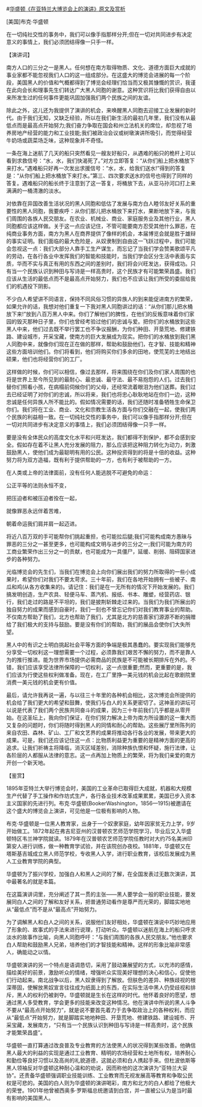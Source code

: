 #[华盛顿《在亚特兰大博览会上的演讲》原文及赏析](https://www.vrrw.net/wx/14517.html)

[美国]布克·华盛顿

在一切纯社交性的事务中，我们可以像手指那样分开;但在一切对共同进步有决定意义的事情上，我们必须团结得像一只手一样。

【演讲词】

南方人口的三分之一是黑人。任何想在南方取得物质、文化、道德方面巨大成就的事业家都不能忽视我们人口的这一组成部分。在这盛大的博览会进展的每一个阶段，美国黑人的价值和气概都得到了博览会经理们恰当而又极其慷慨的赏识，我谨在此向会长和理事先生们转达广大黑人同胞的谢意。这种赏识将比我们获得自由以来所发生过的任何事件更能巩固加强我们两个民族之间的友谊。

除此之外，这儿还为我提供了演讲的机会，来唤醒黑人同胞去迎接工业发展的新时代。由于我们无知，又缺乏经验，所以在我们新生活的最初几年里，我们没有从最低点而是最高点开始努力;我们奋力争取在国会和州立法机关的席位，却忽视了培养房地产经营的能力和工业技能;我们被政治会议或树墩演讲所吸引，而觉得经营牛奶场或蔬菜场乏味，这种现象并不奇怪。

一条在海上迷航了几天的船只突然看见一艘友好船只，从遇难的船只的桅杆上可以看到求救信号：“水，水，我们快渴死了。”对方立即答复：“从你们船上把水桶放下来打水。”遇难船只好再一次发出求援信号：“水，水，给我们送水!”得到的答复是：“从你们船上把水桶放下来打水。”第三、四次要求送水的信号也得到了同样的答复。遇难船只的船长终于注意到了这一答复，将桶放下去，从亚马孙河口打上来满满的一桶清澈的淡水。

对依靠在异国改善生活状况的黑人同胞和低估了发展与南方白人睦邻友好关系的重要性的黑人同胞，我要疾呼：从你们那儿把水桶放下来打水，果断地放下来，与我们周围的各族人民交朋友。在农业、机械业、商业、家庭服务业及其他行业，黑人同胞都应该这样做。关于这一点应该记住，不管可能要南方忍受其他什么罪恶，在纯商业事务方面，南方为黑人在商界提供了像样的机会，本届博览会就是胜于雄辩的事实证明。我们面临的最大危险是，从奴隶制到自由这一飞跃过程中，我们可能会忽视这一点：我们大部分人靠手工生产谋生，而忘记了当我们学会赞美歌颂平凡的劳动，在各行各业中发挥我们的智能和技能时，当我们学会区分生活中表面与实质，华而不实与真正有用的东西之间的差别时，我们将会兴旺发达，获得成功。只有当一个民族认识到种田与写诗是一样高贵时，这个民族才有可能繁荣昌盛。我们应该从生活的最低点而不是最高点开始努力，我们也不应该让我们所受的委屈给我们的机遇投下阴影。

不少白人希望讲不同语言，保持不同风俗习惯的异族人的到来能促进南方的繁荣，如果允许的话，我想对他们重复一下我对黑人同胞讲过的话：“从你们那儿把水桶放下来!”放到八百万黑人中来。你们了解他们的脾性，在他们的反叛意味着你们家园的毁灭那种日子里，你们也曾经考验过他们的忠诚与爱。把你们的水桶放到这些黑人中来，他们过去既不举行罢工也不争议报酬，为你们种田、开垦荒地、修建铁路、建设城市，开采宝藏，使南方的巨大发展成为现实。把你们的水桶放到我们黑人同胞中来，就像你们现在正在做的那样，帮助和鼓励他们，在才智、技能和精神这些方面培训他们。你们将看到，他们将购买你们多余的田地，使荒芜的土地结出硕果，他们也将经营你们的工厂。

这样做的时候，你们可以相信，像过去那样，将来围绕在你们及你们家人周围的也将是世界上至今所见到的最耐心、最忠诚、最守法、最不易抱怨的人们。过去我们替你们照看小孩，在病榻前伺候你们的父母，还经常流着眼泪为他们送葬。我们过去已经证明了对你们的忠诚，所以将来，我们也将忠心耿耿地站在你们一边，这种忠诚是任何异族人所不能比的。假如情况需要的话，我们还随时准备牺牲生命保卫你们。我们将在工业、商业、文化和宗教生活各方面与你们交融在一起，使我们两个民族的利益相一致。在一切纯社交性的事务中，我们可以像手指那样分开;但在一切对共同进步有决定意义的事情上，我们必须团结得像一只手一样。

要是没有全体民众的高度文化水平和兴旺发达，我们都得不到保护，都不会感到安全。假如存在着不让黑人充分发展的阻力，那么应该把这种阻力转化为动力，刺激鼓励黑人，使他们成为最聪明有用的公民。这种投资得到的将是十倍的收益。这种努力将为双方造福，既有利于提供帮助的一方，也有利于被帮助的一方。



在人类或上帝的法律面前，没有任何人能逃脱不可避免的命运：

公正平等的法则永恒不变，

把压迫者和被压迫者拴在一起，

就像罪恶永远伴着苦难，

朝着命运我们肩并肩一起迈进。

将近八百万双的手可能帮你们挑起重担，也可能拉后腿;我们可能构成南方愚昧与罪恶的三分之一甚至更多，也可能构成文明与进步的三分之一;我们可能为南方的工商业繁荣作出三分之一的贡献，也可能成为一具僵尸，延缓、削弱、阻碍国家进步的各种努力。

光临博览会的先生们，当我们在博览会上向你们展出我们的努力所取得的一些小成果时，希望你们对我们不要太苛求。三十年前，我们在各地开始拥有一些被子、南瓜和鸡(从各方收集来的)。请记住：我们是在一无所有的情况下开始发展的。我们搞发明创造，生产农具、轻便马车、蒸汽机、报纸、书本、雕塑，经营药店、银行，我们走过的路是不平坦的，我们是披荆斩棘走过来的。当我们为我们所展出的独自努力的成果而感到自豪时，我们一刻也不曾忘记你们对我们教育事业的帮助。不仅南方帮助了我们，北方也帮助了我们，尤其是北方的慈善家们源源不断的捐赠给了我们极大的支持与鼓励。要是没有你们的帮助，我们的展品会使你们大失所望。

黑人中的有识之士明白挑起社会平等方面的争端是极其愚蠢的。要实现我们能够充分享受一切权利这一理想需要一个过程，必须靠我们艰苦不懈的努力，而不是靠人为的推行推进。能为世界市场提供必需商品的民族是不可能被长期排斥在外的。不错，我们应该享受法律所保障的一切权利，这一点很重要;然而，更重要的是，我们应该为行使这些权利做准备。现在，在工厂里挣一美元钱的机会比起在歌剧院里消费一美元钱的机会更有价值。

最后，请允许我再说一遍，与以往三十年里的各种机会相比，这次博览会所提供的机会给了我们更大的希望和鼓舞，使我们与白人的关系更密切了。这神圣的讲坛可以说是代表了我们两个民族共同奋斗的成果，因为三十年前我们几乎都是从零开始。在这圣坛上，我向你们保证，在你们努力解决上帝为南方所设置的这一重大而又复杂的问题时，你们将随时得到黑人的同情和耐心的帮助。这些展厅里所陈列的来自农田、森林、矿山、工厂和文艺界的成果将推动各行各业的发展，带来更大的成果。可是，我们还应该记住这一点：比物质利益更为重要的是精神方面的更高的追求。让我们祈祷主将降临，消灭区域差别，消除种族仇恨和怀疑，施行法律，让各阶层的人都服从法律的意志。这一点再加上物质上的繁荣，将为我们亲爱的南方开创一个新天地。

【鉴赏】

1895年亚特兰大举行博览会时，美国的工业革命已取得巨大成就，机器和大规模生产代替了手工操作和作坊式生产，各行各业技术改革成果累累，美国已步入资本主义国家的先进行列。布克·华盛顿(BookerWashington，1856—1915)被邀请在这个盛大的博览会上演讲，可见他是一位极有影响的人物。

布克·华盛顿是一位黑人教育家，出身于一个奴隶家庭，幼年因家贫无力上学，9岁开始做工。1872年起在弗吉尼亚州的汉普顿农艺师范学院学习，毕业后又入华盛顿特区韦兰神学院就读。1879年在汉普顿农艺师范学院任教时对大约75名美洲印第安人进行训练，做一种教育学试验，并在该院创办夜校。1881年，华盛顿又在塔斯基吉城成立黑人师范学校，专收黑人入学，进行职业教育，该校后发展成为黑人工业教育学院的典型。

华盛顿为了振兴学校，加强白人和黑人之间的了解，在全国发表过无数次演讲，其中最著名的就是本篇。

在这篇演讲词里，充分阐述了其一贯的主张——黑人要学会一般的职业技能，要发展同白人之间的了解和友好关系，把普通劳动看作是尊严而光荣的，脚踏实地地从“最低点”而不是从“最高点”开始努力。

为了调解黑人和白人之间的关系，说服他们友好相处，华盛顿在演说中巧妙地应用了形象的、故事式的手法来进行说理，打动听众。华盛顿以迷航在海上的船只呼求淡水的故事作比喻，向黑人同胞呼吁：“与我们周围的各族人民交朋友。”他也要求白人帮助和鼓励黑人兄弟，培养他们的才智技能和精神。这样的形象比喻非常感人，确能动之以情。

华盛顿演讲的另一个特点是语调恳切，采用了鼓动兼展望的方式，以充沛的感情，描绘美好的前景，激励听众的情绪，增强听众实现美好理想的决心和信心，促使他们行动起来。南北战争以后，黑人奴隶得到了解放。但肤色的差异、种族歧视的根深蒂固，使解放黑奴宣言往往成为纸面上的东西，在实际生活中黑人仍受歧视和排斥，黑人的权利仍被剥夺。华盛顿就是生长在这样的时代。他怀着良好的愿望，想通过黑人多受教育，学会更多的技能来改变这种情况。他在演讲中所说的黑人斗争不要从“最高点开始努力”，就是说不要首先着力于去争取政治上的各种权利，而应从“最低点”开始努力，就是脚踏实地地种田、开垦荒地、修建铁路、建设城市、开采宝藏，发展南方，“只有当一个民族认识到种田与写诗是一样高贵时，这个民族才能繁荣昌盛”。

华盛顿一直打算通过改良普及专业教育的方法使黑人的状况得到某些改善。他确信黑人最大的利益的实现是通过工业教育、精明的农场经营和土地所有权，培养耐心和勤俭等良好习惯以及高尚的礼貌道德，这就必须和白人携起手来。但杜波依斯等黑人领袖反对华盛顿这种耐心温和的劝说，因而称他的这次演讲为“亚特兰大妥协”。还责备华盛顿强调职业技能训练、工业教育而无视发展高等教育和争取公民权是可悲的。美国的白人则为华盛顿的演讲喝彩，南方和北方的白人都给了他极大的荣誉。1901年他曾被西奥多·罗斯福总统邀请到白宫，并一直被公认为是当时最有影响的美国黑人。

